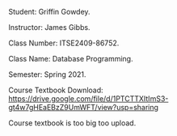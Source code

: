Student: Griffin Gowdey.

Instructor: James Gibbs.

Class Number: ITSE2409-86752.

Class Name: Database Programming.

Semester: Spring 2021.

Course Textbook Download: https://drive.google.com/file/d/1PTCTTXItImS3-gt4w7gHEaEBzZ9UmWFT/view?usp=sharing

Course textbook is too big too upload.
